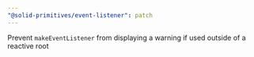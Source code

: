 ```yaml
---
"@solid-primitives/event-listener": patch
---
```


Prevent `makeEventListener` from displaying a warning if used outside of a reactive root
